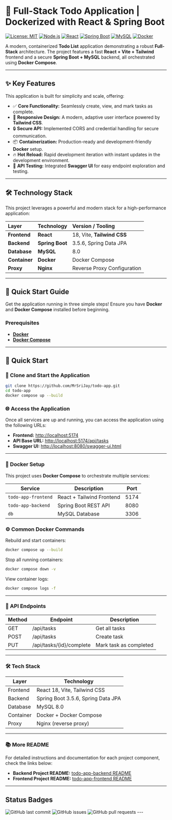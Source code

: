 # 📒 Full-Stack Todo Application | Dockerized with React & Spring Boot

[![License: MIT](https://img.shields.io/badge/license-MIT-blue.svg)](LICENSE) [![Node.js](https://img.shields.io/badge/node-%3E%3D%2020.0-brightgreen?logo=node.js)](https://nodejs.org) [![React](https://img.shields.io/badge/React-18.2.0-61DAFB?logo=react)](https://reactjs.org) [![Spring Boot](https://img.shields.io/badge/Spring%20Boot-3.5.6-6DB33F?logo=spring)](https://spring.io/projects/spring-boot) [![MySQL](https://img.shields.io/badge/MySQL-8.0-4479A1?logo=mysql)](https://www.mysql.com/) [![Docker](https://img.shields.io/badge/Docker-20.10+-2496ED?logo=docker)](https://www.docker.com)

A modern, containerized **Todo List** application demonstrating a robust **Full-Stack** architecture. The project features a fast **React + Vite + Tailwind** frontend and a secure **Spring Boot + MySQL** backend, all orchestrated using **Docker Compose**.

---

## ✨ Key Features

This application is built for simplicity and scale, offering:

* ✅ **Core Functionality:** Seamlessly create, view, and mark tasks as complete.
* 📱 **Responsive Design:** A modern, adaptive user interface powered by **Tailwind CSS**.
* 🔒 **Secure API:** Implemented CORS and credential handling for secure communication.
* 📦 **Containerization:** Production-ready and development-friendly **Docker** setup.
* 🔥 **Hot Reload:** Rapid development iteration with instant updates in the development environment.
* 🔎 **API Testing:** Integrated **Swagger UI** for easy endpoint exploration and testing.

---

## 🛠️ Technology Stack

This project leverages a powerful and modern stack for a high-performance application:

| Layer | Technology | Version / Tooling |
| :--- | :--- | :--- |
| **Frontend** | **React** | 18, Vite, **Tailwind CSS** |
| **Backend** | **Spring Boot** | 3.5.6, Spring Data JPA |
| **Database** | **MySQL** | 8.0 |
| **Container** | **Docker** | Docker Compose |
| **Proxy** | **Nginx** | Reverse Proxy Configuration |

---

## 🚀 Quick Start Guide

Get the application running in three simple steps! Ensure you have **Docker** and **Docker Compose** installed before beginning.

### Prerequisites

* **[Docker](https://www.docker.com/get-started)**
* **[Docker Compose](https://docs.docker.com/compose/)**

---

## 🚀 Quick Start

### 🧩 Clone and Start the Application
```bash
git clone https://github.com/MrSriJay/todo-app.git
cd todo-app
docker compose up --build
```

### 🌐 Access the Application

Once all services are up and running, you can access the application using the following URLs:

- **Frontend:** [http://localhost:5174](http://localhost:5174)  
- **API Base URL:** [http://localhost:5174/api/tasks](http://localhost:5174/api/tasks)  
- **Swagger UI:** [http://localhost:8080/swagger-ui.html](http://localhost:8080/swagger-ui.html)


---

### 🐳 Docker Setup

This project uses **Docker Compose** to orchestrate multiple services:

| Service              | Description                | Port  |
|---------------------|----------------------------|-------|
| `todo-app-frontend` | React + Tailwind Frontend  | 5174  |
| `todo-app-backend`  | Spring Boot REST API       | 8080  |
| `db`                | MySQL Database             | 3306  |
### ⚙️ Common Docker Commands

Rebuild and start containers:

```bash
docker compose up --build
```
Stop all running containers:

```bash
docker compose down -v
```

View container logs:

```bash
docker compose logs -f
```

---
### 📝 API Endpoints

| Method | Endpoint                    | Description            |
|--------|----------------------------|------------------------|
| GET    | /api/tasks                 | Get all tasks          |
| POST   | /api/tasks                 | Create task            |
| PUT    | /api/tasks/{id}/complete   | Mark task as completed |

---

### 🛠️ Tech Stack

| Layer     | Technology                           |
|-----------|-------------------------------------|
| Frontend  | React 18, Vite, Tailwind CSS         |
| Backend   | Spring Boot 3.5.6, Spring Data JPA   |
| Database  | MySQL 8.0                            |
| Container | Docker + Docker Compose               |
| Proxy     | Nginx (reverse proxy)                |

---

### 📚 More README

For detailed instructions and documentation for each project component, check the links below:

- **Backend Project README:** [todo-app-backend README](https://github.com/MrSriJay/todo-app/blob/d7f6df52dec15e09b2b80698387d88d46d5c13b5/todo-app-backend/README.md)  
- **Frontend Project README:** [todo-app-frontend README](https://github.com/MrSriJay/todo-app/blob/d7f6df52dec15e09b2b80698387d88d46d5c13b5/todo-app-frontend/README.md)

---

## Status Badges

<img src="https://img.shields.io/github/last-commit/MrSriJay/todo-app" alt="GitHub last commit">
<img src="https://img.shields.io/github/issues/MrSriJay/todo-app" alt="GitHub issues">
<img src="https://img.shields.io/github/issues-pr/MrSriJay/todo-app" alt="GitHub pull requests">
---
